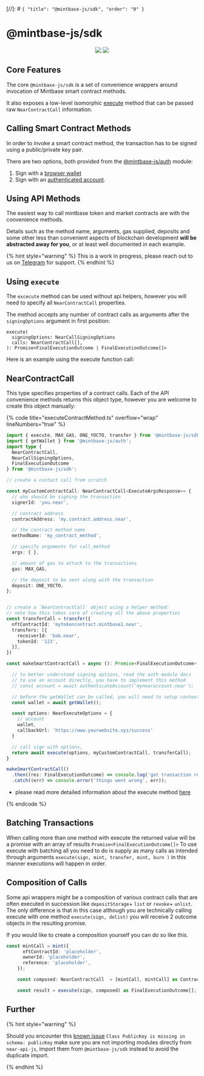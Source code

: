 [//]: # `{ "title": "@mintbase-js/sdk", "order": "0" }`

# @mintbase-js/sdk

<p align="center">
<img src='https://img.shields.io/npm/dw/@mintbase-js/storage' />
<img src='https://img.shields.io/bundlephobia/min/@mintbase-js/storage'>
</p>

## Core Features

The core `@mintbase-js/sdk` is a set of convenience wrappers around invocation of Mintbase smart contract methods.

It also exposes a low-level isomorphic [execute](#execute) method that can be passed raw `NearContractCall` information.

## Calling Smart Contract Methods

In order to invoke a smart contract method, the transaction has to be signed using a public/private key pair.

There are two options, both provided from the [@mintbase-js/auth](../auth/) module:

  1. Sign with a [browser wallet](../auth/#wallet)
  2. Sign with an [authenticated account](../auth/#account).

## Using API Methods <div name="api"></div>

The easiest way to call mintbase token and market contracts are with the convenience methods.

Details such as the method name, arguments, gas supplied, deposits and some other less than convenient aspects of blockchain development **will be abstracted away for you**, or at least well documented in each example.

{% hint style="warning" %}
This is a work in progress, please reach out to us on [Telegram](https://t.me/mintdev) for support.
{% endhint %}

<div name="execute"></div>

## Using `execute`

The `excecute` method can be used without api helpers, however you will need to specify all `NearContractCall` properties.

The method accepts any number of contract calls as arguments after the `signingOptions` argument in first position:

```
execute(
  signingOptions: NearCallSigningOptions
  calls: NearContractCall[],
): Promise<FinalExecutionOutcome | FinalExecutionOutcome[]>
```
Here is an example using the execute function call:
## NearContractCall

This type specifies properties of a contract calls. Each of the API convenience methods returns this object type, however you are welcome to create this object manually:

{% code title="executeContractMethod.ts" overflow="wrap" lineNumbers="true" %}
```typescript
import { execute, MAX_GAS, ONE_YOCTO, transfer } from '@mintbase-js/sdk';
import { getWallet } from '@mintbase-js/auth';
import type {
  NearContractCall,
  NearCallSigningOptions,
  FinalExecutionOutcome
} from '@mintbase-js/sdk';

// create a contact call from scratch

const myCustomContractCall: NearContractCall<ExecuteArgsResponse>= {
  // who should be signing the transaction
  signerId: 'you.near',

  // contract address
  contractAddress: 'my.contract.address.near',

  // the contract method name
  methodName: 'my_contract_method',

  // specify arguments for call_method
  args: { },

  // amount of gas to attach to the transactions
  gas: MAX_GAS,

  // the deposit to be sent along with the transaction
  deposit: ONE_YOCTO,
};


// create a `NearContractCall` object using a helper method:
// note how this takes care of creating all the above properties
const transferCall = transfer({
  nftContractId: 'mytokencontract.mintbase1.near',
  transfers: [{
    receiverId: 'bob.near',
    tokenId: '123',
  }],
})

const makeSmartContractCall = async (): Promise<FinalExecutionOutcome> => {

  // to better understand signing options, read the auth module docs
  // to use an account directly, you have to implement this method
  // const account = await authenticateAccount('mynearaccount.near');

  // before the getWallet can be called, you will need to setup context in the browser, it will throw otherwise
  const wallet = await getWallet();

  const options: NearExecuteOptions = {
    // account
    wallet,
    callbackUrl: 'https://www.yourwebsite.xyz/success'
  }

  // call sign with options,
  return await execute(options, myCustomContractCall, transferCall);
}

makeSmartContractCall()
  .then((res: FinalExecutionOutcome) => console.log('got transaction result:', res))
  .catch((err) => console.error('things went wrong', err));

```

- please read more detailed information about the execute method [here](/execute)


{% endcode %}

## Batching Transactions <div name="batching"></div>

When calling more than one method with execute the returned value will be a promise with an array of results `Promise<FinalExecutionOutcome[]>`
To use execute with batching all you need to do is supply as many calls as intended through arguments `execute(sign, mint, transfer, mint, burn )` in this manner executions will happen in order.

## Composition of Calls <div name="composition"></div>

Some api wrappers might be a composition of various contract calls that are often executed in succession like `depositStorage`+ `list` or `revoke`+ `unlist`.
The only difference is that in this case although you are technically calling execute with one method `execute(sign, delist)` you will receive 2 outcome objects in the resulting promise.

If you would like to create a composition yourself you can do so like this.

```typescript
const mintCall = mint({
      nftContractId: 'placeholder',
      ownerId: 'placeholder',
      reference: 'placeholder',
    });

    const composed: NearContractCall  = [mintCall, mintCall] as ContractCall[];

    const result = execute(sign, composed) as FinalExecutionOutcome[];

```

## Further

{% hint style="warning" %}

Should you encounter this [known issue](https://docs.near.org/tools/near-api-js/faq#class-x-is-missing-in-schema-publickey) `Class PublicKey is missing in schema: publicKey` make sure you are not importing modules directly from `near-api-js`, import them from `@mintbase-js/sdk` instead to avoid the duplicate import.

{% endhint %}